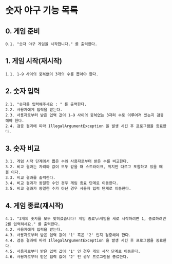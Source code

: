숫자 야구 기능 목록
=================

## 0. 게임 준비

    0.1. "숫자 야구 게임을 시작합니다." 를 출력한다.

## 1. 게임 시작(재시작)

    1.1. 1~9 사이의 중복없이 3개의 수를 뽑아야 한다.

## 2. 숫자 입력

    2.1. "숫자를 입력해주세요 : " 를 출력한다.
    2.2. 사용자에게 입력을 받는다.
    2.3. 사용자로부터 받은 입력 값이 1~9 사이의 중복없는 3자리 수로 이루어져 있는지 검증해야 한다.
    2.4. 검증 결과에 따라 IllegalArgumentException 을 발생 시킨 후 프로그램을 종료한다.

## 3. 숫자 비교

    3.1. 게임 시작 단계에서 뽑은 수와 사용자로부터 받은 수를 비교한다.
    3.2. 비교 결과는 자리와 값이 모두 같을 때 스트라이크, 위치만 다르고 포함하고 있을 때 볼 이다.
    3.3. 비교 결과를 출력한다.
    3.4. 비교 결과가 동일한 수인 경우 게임 종료 단계로 이동한다.
    3.5. 비교 결과가 동일한 수가 아닌 경우 사용자 입력 단계로 이동한다.

## 4. 게임 종료(재시작)

    4.1. "3개의 숫자를 모두 맞히셨습니다! 게임 종료\n게임을 새로 시작하려면 1, 종료하려면 2를 입력하세요." 를 출력한다.
    4.2. 사용자에게 입력을 받는다.
    4.3. 사용자로부터 받은 입력 값이 '1' 혹은 '2' 인지 검증해야 한다.
    4.4. 검증 결과에 따라 IllegalArgumentException 을 발생 시킨 후 프로그램을 종료한다.
    4.5. 사용자로부터 받은 입력 값이 '1' 인 경우 게임 시작 단계로 이동한다.
    4.6. 사용자로부터 받은 입력 값이 '2' 인 경우 프로그램을 종료한다.